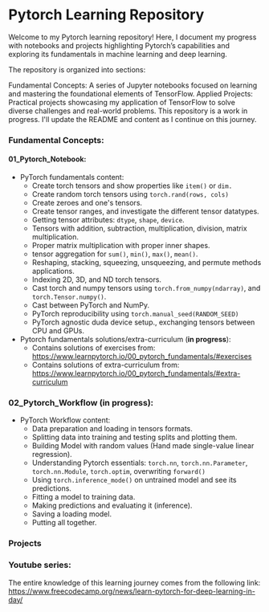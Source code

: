 # Pytorch Learning Repository

Welcome to my Pytorch learning repository! Here, I document my progress with notebooks and projects highlighting Pytorch’s capabilities and exploring its fundamentals in machine learning and deep learning.

The repository is organized into sections:

Fundamental Concepts: A series of Jupyter notebooks focused on learning and mastering the foundational elements of TensorFlow. Applied Projects: Practical projects showcasing my application of TensorFlow to solve diverse challenges and real-world problems. This repository is a work in progress. I'll update the README and content as I continue on this journey.

### Fundamental Concepts: 
#### 01_Pytorch_Notebook:
- PyTorch fundamentals content:
  * Create torch tensors and show properties like `item()` or `dim.`
  * Create random torch tensors using `torch.rand(rows, cols)`
  * Create zeroes and one's tensors.
  * Create tensor ranges, and investigate the different tensor datatypes.
  * Getting tensor attributes: `dtype`, `shape`, `device`.
  * Tensors with addition, subtraction, multiplication, division, matrix multiplication.
  * Proper matrix multiplication with proper inner shapes.
  * tensor aggregation for `sum()`, `min()`, `max()`, `mean()`.
  * Reshaping, stacking, squeezing, unsqueezing, and permute methods applications.
  * Indexing 2D, 3D, and ND torch tensors.
  * Cast torch and numpy tensors using `torch.from_numpy(ndarray)`, and `torch.Tensor.numpy()`.
  * Cast between PyTorch and NumPy.
  * PyTorch reproducibility using `torch.manual_seed(RANDOM_SEED)`
  * PyTorch agnostic duda device setup., exchanging tensors between CPU and GPUs.
- Pytorch fundamentals solutions/extra-curriculum (**in progress**):
  * Contains solutions of exercises from: https://www.learnpytorch.io/00_pytorch_fundamentals/#exercises
  * Contains solutions of extra-curriculum from: https://www.learnpytorch.io/00_pytorch_fundamentals/#extra-curriculum
### 02_Pytorch_Workflow (in progress):
- PyTorch Workflow content:
  * Data preparation and loading in tensors formats.
  * Splitting data into training and testing splits and plotting them.
  * Building Model with random values (Hand made single-value linear regression).
  * Understanding Pytorch essentials: `torch.nn`, `torch.nn.Parameter`, `torch.nn.Module`,
    `torch.optim`, overwriting `forward()`
  * Using `torch.inference_mode()` on untrained model and see its predictions.
  * Fitting a model to training data.
  * Making predictions and evaluating it (inference).
  * Saving a loading model.
  * Putting all together.
### Projects

### Youtube series:
The entire knowledge of this learning journey comes from the following link: https://www.freecodecamp.org/news/learn-pytorch-for-deep-learning-in-day/
